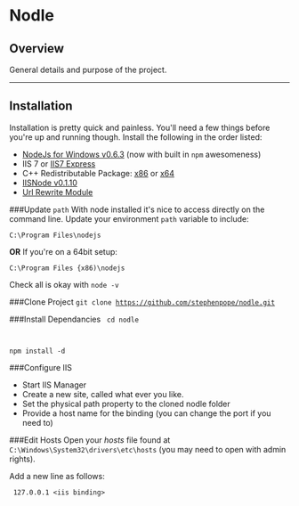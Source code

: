 Nodle
============

Overview
--------
General details and purpose of the project.

---
## Installation
Installation is pretty quick and painless.  You'll need a few things before you're up and running though.  Install the following in the order listed:

+ [NodeJs for Windows v0.6.3][1] (now with built in <code>npm</code> awesomeness)
+ IIS 7 or [IIS7 Express][2]
+ C++ Redistributable Package: [x86][3] or [x64][4]
+ [IISNode v0.1.10][5]
+ [Url Rewrite Module][6]

###Update <code>path</code>
With node installed it's nice to access directly on the command line.  Update your environment <code>path</code> variable to include:

<code>C:\Program Files\nodejs</code>

**OR** If you're on a 64bit setup:

<code>C:\Program Files {x86)\nodejs</code>

Check all is okay with <code>node -v</code>

###Clone Project
<code>git clone https://github.com/stephenpope/nodle.git</code>

###Install Dependancies
<code> cd nodle

npm install -d
</code>

###Configure IIS
+ Start IIS Manager
+ Create a new site, called what ever you like.
+ Set the physical path property to the cloned nodle folder
+ Provide a host name for the binding (you can change the port if you need to)

###Edit Hosts
Open your _hosts_ file found at <code>C:\Windows\System32\drivers\etc\hosts</code> (you may need to open with admin rights).

Add a new line as follows:

<code> 127.0.0.1    &lt;iis binding&gt;



[1]: http://nodejs.org/#download
[2]: http://www.microsoft.com/download/en/details.aspx?id=1038
[3]: http://www.microsoft.com/download/en/details.aspx?id=5555
[4]: http://www.microsoft.com/download/en/details.aspx?id=14632
[5]: https://github.com/tjanczuk/iisnode/downloads
[6]: http://www.iis.net/download/URLRewrite